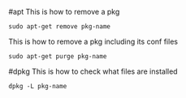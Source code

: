 #apt 
This is how to remove a pkg

    sudo apt-get remove pkg-name

This is how to remove a pkg including its conf files

    sudo apt-get purge pkg-name

#dpkg 
This is how to check what files are installed

    dpkg -L pkg-name

